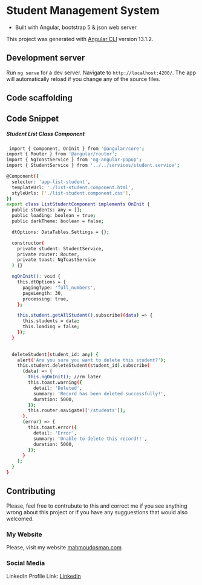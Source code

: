 # Student Management System

- Built with Angular, bootstrap 5 & json web server

This project was generated with [Angular CLI](https://github.com/angular/angular-cli) version 13.1.2.

## Development server

Run `ng serve` for a dev server. Navigate to `http://localhost:4200/`. The app will automatically reload if you change any of the source files.

## Code scaffolding


## Code Snippet

 ##### Student List Class Component

```bash
 import { Component, OnInit } from '@angular/core';
import { Router } from '@angular/router';
import { NgToastService } from 'ng-angular-popup';
import { StudentService } from '../../services/student.service';

@Component({
  selector: 'app-list-student',
  templateUrl: './list-student.component.html',
  styleUrls: ['./list-student.component.css'],
})
export class ListStudentComponent implements OnInit {
  public students: any = [];
  public loading: boolean = true;
  public darkTheme: boolean = false;

  dtOptions: DataTables.Settings = {};

  constructor(
    private student: StudentService,
    private router: Router,
    private toast: NgToastService
  ) {}

  ngOnInit(): void {
    this.dtOptions = {
      pagingType: 'full_numbers',
      pageLength: 30,
      processing: true,
    };

    this.student.getAllStudent().subscribe((data) => {
      this.students = data;
      this.loading = false;
    });
  }

   
  deleteStudent(student_id: any) {
    alert('Are you sure you want to delete this student?');
    this.student.deleteStudent(student_id).subscribe(
      (data) => {
        this.ngOnInit(); //rm later
        this.toast.warning({
          detail: 'Deleted',
          summary: 'Record has been deleted successfully!',
          duration: 5000,
        });
        this.router.navigate(['/students']);
      },
      (error) => {
        this.toast.error({
          detail: 'Error',
          summary: 'Unable to delete this record!!',
          duration: 5000,
        });
      }
    );
  }
}
```





## Contributing

Please, feel free to contrubute to this and correct me if you see anything wrong about this project or if you have any sugguestions that would also welcomed.

### My Website

Please, visit my website
[mahmoudosman.com](http://www.mahmoudosman.com/)


### Social Media

LinkedIn Profile Link: [LinkedIn](https://www.linkedin.com/in/mahmoudaoman/) 
